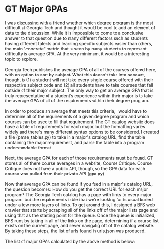 # GT Major GPAs
I was discussing with a friend whether which degree program is the most difficult at Georgia Tech and thought it would be cool to add an element of data to the discussion. While it is impossible to come to a conclusive answer to that question due to many different factors such as students having different talents and learning specific subjects easier than others, the main "concrete" metric that is seen by many students to represent difficulty is average GPA. At the very minimum, it would be a interesting topic to explore.<br/><br/>
Georgia Tech publishes the average GPA of all of the courses offered here, with an option to sort by subject. What this doesn't take into account, though, is (1) a student will not take every single course offered with their respective subject code and (2) all students have to take courses that fall outside of their major subject. The only way to get an average GPA that is truly representative of a student's experience within their major is to take the average GPA of all of the requirements within their degree program.<br/><br/>
In order to produce an average that meets this criteria, I would have to determine all of the requirements of a given degree program and which courses can be used to fill that requirement. The GT catalog website does have a table of requirements for each major, but the formatting varies widely and there's many different syntax options to be considered. I created a file (parse_tables.py) to take in a major's catalog URL, find the table containing the major requirement, and parse the table into a program understandable format.<br/><br/>
Next, the average GPA for each of those requirements must be found. GT stores all of there course averages in a website, Course Critique. Course Critique does not have a public API, though, so the GPA data for each course was pulled from their private API (gpa.py) <br/><br/>
Now that average GPA can be found if you feed in a major's catalog URL, the question becomes: How do you get the correct URL for each major program? The Georgia Tech catalog has a page with links to every major program, but the requirements table that we're looking for is usual buried under a few more layers of links. To get around this, I designed a BFS web crawler that starts by scraping all of the links off of the major lists page and using that as the starting point for the queue. Once the queue is initialized, BFS runs by taking in all of the links on the page, determining if a course list exists on the current page, and never navigatig off of the catalog website. By taking these steps, the list of urls found in urls.json was produced.<br/><br/>
The list of major GPAs calculated by the above method is below: 

